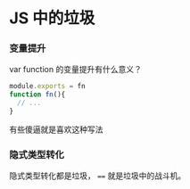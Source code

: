 # JS 中的垃圾
### 变量提升
var function 的变量提升有什么意义？
``` js
module.exports = fn
function fn(){
  // ...
}
```
有些傻逼就是喜欢这种写法

### 隐式类型转化
隐式类型转化都是垃圾， `==` 就是垃圾中的战斗机。

